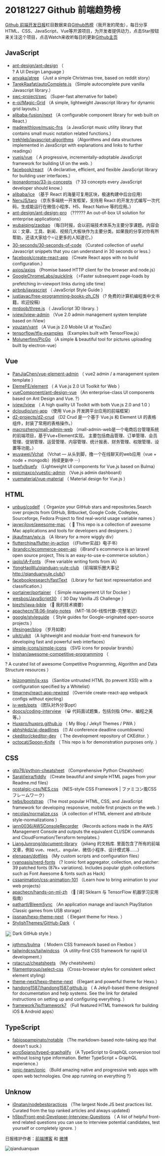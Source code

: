 # 20181227 Github 前端趋势榜

[Github 前端开发日报](https://qdkfweb.cn/c/news)栏目数据来自[Github热榜](https://github.qdkfweb.cn/)（我开发的爬虫），每日分享HTML、CSS、JavaScript、Vue等开源项目，为开发者提供动力，点击Star按钮来关注这个项目，点击Watch来收听每日的更新[Github主页](https://github.com/kujian/githubTrending)
## JavaScript

* [ant-design/ant-design](https://github.com/ant-design/ant-design) （        
? A UI Design Language
      ）
* [anvaka/atree](https://github.com/anvaka/atree) （Just a simple Christmas tree, based on reddit story）
* [TarekRaafat/autoComplete.js](https://github.com/TarekRaafat/autoComplete.js) （Simple autocomplete pure vanilla Javascript library.）
* [swc-project/swc](https://github.com/swc-project/swc) （Super-fast alternative for babel）
* [e-oj/Magic-Grid](https://github.com/e-oj/Magic-Grid) （A simple, lightweight Javascript library for dynamic grid layouts.）
* [alibaba-fusion/next](https://github.com/alibaba-fusion/next) （A configurable component library for web built on React.）
* [madewithlove/music-fns](https://github.com/madewithlove/music-fns) （a JavaScript music utility library that contains small music notation related functions.）
* [trekhleb/javascript-algorithms](https://github.com/trekhleb/javascript-algorithms) （Algorithms and data structures implemented in JavaScript with explanations and links to further readings）
* [vuejs/vue](https://github.com/vuejs/vue) （
        A progressive, incrementally-adoptable JavaScript framework for building UI on the web.
      ）
* [facebook/react](https://github.com/facebook/react) （A declarative, efficient, and flexible JavaScript library for building user interfaces.）
* [leonardomso/33-js-concepts](https://github.com/leonardomso/33-js-concepts) （? 33 concepts every JavaScript developer should know.）
* [alibaba/ice](https://github.com/alibaba/ice) （基于 React 的海量可复用区块，极速构建中后台应用）
* [NervJS/taro](https://github.com/NervJS/taro) （京东多端统一开发框架，支持用 React 的开发方式编写一次代码，生成能运行在微信小程序、H5、React Native 等的应用。）
* [ant-design/ant-design-pro](https://github.com/ant-design/ant-design-pro) （??‍???‍? An out-of-box UI solution for enterprise applications）
* [wubaiqing/zaobao](https://github.com/wubaiqing/zaobao) （每日时报，会以前端技术体系为主要分享课题。内容会以：文章、工具、新闻、视频几大板块作为主要分类。如果我的分享对你有所帮助，还请大家给个⭐️让更多的人知道它。）
* [30-seconds/30-seconds-of-code](https://github.com/30-seconds/30-seconds-of-code) （Curated collection of useful Javascript snippets that you can understand in 30 seconds or less.）
* [facebook/create-react-app](https://github.com/facebook/create-react-app) （Create React apps with no build configuration.）
* [axios/axios](https://github.com/axios/axios) （Promise based HTTP client for the browser and node.js）
* [GoogleChromeLabs/quicklink](https://github.com/GoogleChromeLabs/quicklink) （⚡️Faster subsequent page-loads by prefetching in-viewport links during idle time）
* [airbnb/javascript](https://github.com/airbnb/javascript) （
        JavaScript Style Guide
      ）
* [justjavac/free-programming-books-zh_CN](https://github.com/justjavac/free-programming-books-zh_CN) （? 免费的计算机编程类中文书籍，欢迎投稿）
* [mrdoob/three.js](https://github.com/mrdoob/three.js) （
        JavaScript 3D library.
      ）
* [iview/iview-admin](https://github.com/iview/iview-admin) （Vue 2.0 admin management system template based on iView）
* [youzan/vant](https://github.com/youzan/vant) （A Vue.js 2.0 Mobile UI at YouZan）
* [tensorflow/tfjs-examples](https://github.com/tensorflow/tfjs-examples) （Examples built with TensorFlow.js）
* [Molunerfinn/PicGo](https://github.com/Molunerfinn/PicGo) （A simple &amp; beautiful tool for pictures uploading built by electron-vue）

## Vue

* [PanJiaChen/vue-element-admin](https://github.com/PanJiaChen/vue-element-admin) （
        vue2 admin / a management system template
      ）
* [ElemeFE/element](https://github.com/ElemeFE/element) （
        A Vue.js 2.0 UI Toolkit for Web
      ）
* [vueComponent/ant-design-vue](https://github.com/vueComponent/ant-design-vue) （An enterprise-class UI components based on Ant Design and Vue. ?）
* [iview/iview](https://github.com/iview/iview) （
        A high quality UI Toolkit with both Vue.js 2.0 and 1.0
      ）
* [dcloudio/uni-app](https://github.com/dcloudio/uni-app) （使用 Vue.js 开发跨平台应用的前端框架）
* [d2-projects/d2-crud](https://github.com/d2-projects/d2-crud) （D2 Crud 是一个基于 Vue.js 和 Element UI 的表格组件，封装了常用的表格操作。）
* [macrozheng/mall-admin-web](https://github.com/macrozheng/mall-admin-web) （mall-admin-web是一个电商后台管理系统的前端项目，基于Vue+Element实现。 主要包括商品管理、订单管理、会员管理、促销管理、运营管理、内容管理、统计报表、财务管理、权限管理、设置等功能。）
* [wuyawei/Vchat](https://github.com/wuyawei/Vchat) （Vchat — 从头到脚，撸一个在线聊天的web应用（vue + node + mongodb）持续更新中 ···）
* [buefy/buefy](https://github.com/buefy/buefy) （Lightweight UI components for Vue.js based on Bulma）
* [epicmaxco/vuestic-admin](https://github.com/epicmaxco/vuestic-admin) （Vue.js admin dashboard）
* [vuematerial/vue-material](https://github.com/vuematerial/vue-material) （
        Material design for Vue.js
      ）

## HTML

* [unbug/codelf](https://github.com/unbug/codelf) （
        Organize your GitHub stars and repositories.Search over projects from GitHub, Bitbucket, Google Code, Codeplex, Sourceforge, Fedora Project to find real-world usage variable names
      ）
* [jaywcjlove/awesome-mac](https://github.com/jaywcjlove/awesome-mac) （
         This repo is a collection of awesome Mac applications and tools for developers and designers.
      ）
* [jjkaufman/wiv.js](https://github.com/jjkaufman/wiv.js) （A library for a more wiggly div）
* [flutterchina/flutter-in-action](https://github.com/flutterchina/flutter-in-action) （《Flutter实战》电子书）
* [ibrandcc/ecommerce-open-api](https://github.com/ibrandcc/ecommerce-open-api) （iBrand's ecommerce is an laravel open source project, This is an easy-to-use e-commerce solution.）
* [iaolo/iA-Fonts](https://github.com/iaolo/iA-Fonts) （Free variable writing fonts from iA）
* [YongHaoWu/qianduan-yule-club](https://github.com/YongHaoWu/qianduan-yule-club) （前端娱乐圈大事记 <a href="http://qianduanyule.club/" rel="nofollow">http://qianduanyule.club/</a>）
* [facebookresearch/fastText](https://github.com/facebookresearch/fastText) （Library for fast text representation and classification.）
* [portainer/portainer](https://github.com/portainer/portainer) （
        Simple management UI for Docker
      ）
* [wesbos/JavaScript30](https://github.com/wesbos/JavaScript30) （
        30 Day Vanilla JS Challenge
      ）
* [biezhi/java-bible](https://github.com/biezhi/java-bible) （&#x1f34c; 我的技术摘要）
* [apachecn/18.06-linalg-notes](https://github.com/apachecn/18.06-linalg-notes) （MIT-18.06-线性代数-完整笔记）
* [google/styleguide](https://github.com/google/styleguide) （
        Style guides for Google-originated open-source projects
      ）
* [lifesinger/blog](https://github.com/lifesinger/blog) （岁月如歌）
* [uikit/uikit](https://github.com/uikit/uikit) （A lightweight and modular front-end framework for developing fast and powerful web interfaces）
* [simple-icons/simple-icons](https://github.com/simple-icons/simple-icons) （SVG icons for popular brands）
* [lnishan/awesome-competitive-programming](https://github.com/lnishan/awesome-competitive-programming) （
        
? A curated list of awesome Competitive Programming, Algorithm and Data Structure resources
      ）
* [leizongmin/js-xss](https://github.com/leizongmin/js-xss) （Sanitize untrusted HTML (to prevent XSS) with a configuration specified by a Whitelist）
* [timarney/react-app-rewired](https://github.com/timarney/react-app-rewired) （Override create-react-app webpack configs without ejecting）
* [iv-web/ppts](https://github.com/iv-web/ppts) （团队对外分享ppt）
* [doocs/coding-interview](https://github.com/doocs/coding-interview) （&#x1f600; 代码面试题集，包括剑指 Offer、编程之美等。）
* [Huxpro/huxpro.github.io](https://github.com/Huxpro/huxpro.github.io) （
        My Blog / Jekyll Themes / PWA
      ）
* [abhshkdz/ai-deadlines](https://github.com/abhshkdz/ai-deadlines) （⏰ AI conference deadline countdowns）
* [ckeditor/ckeditor-dev](https://github.com/ckeditor/ckeditor-dev) （
        The development repository of CKEditor.
      ）
* [octocat/Spoon-Knife](https://github.com/octocat/Spoon-Knife) （
        This repo is for demonstration purposes only.
      ）

## CSS

* [gto76/python-cheatsheet](https://github.com/gto76/python-cheatsheet) （Comprehensive Python Cheatsheet）
* [SaraVieira/fiddly](https://github.com/SaraVieira/fiddly) （Create beautiful and simple HTML pages from your Readme.md files）
* [nostalgic-css/NES.css](https://github.com/nostalgic-css/NES.css) （NES-style CSS Framework | ファミコン風CSSフレームワーク）
* [twbs/bootstrap](https://github.com/twbs/bootstrap) （The most popular HTML, CSS, and JavaScript framework for developing responsive, mobile first projects on the web.
      ）
* [necolas/normalize.css](https://github.com/necolas/normalize.css) （A collection of HTML element and attribute style-normalizations
      ）
* [iann0036/AWSConsoleRecorder](https://github.com/iann0036/AWSConsoleRecorder) （Records actions made in the AWS Management Console and outputs the equivalent CLI/SDK commands and CloudFormation/Terraform templates.）
* [LiangJunrong/document-library](https://github.com/LiangJunrong/document-library) （jsliang 的文档库. 里面包含了所有的前端文章，例如 vue、react,、angular、微信小程序、设计模式等……）
* [elenapan/dotfiles](https://github.com/elenapan/dotfiles) （My custom scripts and configuration files）
* [ryanoasis/nerd-fonts](https://github.com/ryanoasis/nerd-fonts) （? Iconic font aggregator, collection, and patcher: 39 patched fonts (87k+ variations). Includes popular glyph collections such as Font Awesome &amp; fonts such as Hack）
* [cssanimation/css-animation-101](https://github.com/cssanimation/css-animation-101) （Learn how to bring animation to your web projects）
* [apachecn/hands-on-ml-zh](https://github.com/apachecn/hands-on-ml-zh) （&#x1f4d6; [译] Sklearn 与 TensorFlow 机器学习实用指南）
* [pathartl/BleemSync](https://github.com/pathartl/BleemSync) （An application manage and launch PlayStation Classic games from USB storage）
* [iissnan/hexo-theme-next](https://github.com/iissnan/hexo-theme-next) （
        Elegant theme for Hexo. 
      ）
* [StylishThemes/GitHub-Dark](https://github.com/StylishThemes/GitHub-Dark) （
        
<img class="emoji" title=":octocat:" alt=":octocat:" src="https://assets-cdn.github.com/images/icons/emoji/octocat.png" height="20" width="20" align="absmiddle"> Dark GitHub style
      ）
* [jgthms/bulma](https://github.com/jgthms/bulma) （
        Modern CSS framework based on Flexbox
      ）
* [tailwindcss/tailwindcss](https://github.com/tailwindcss/tailwindcss) （A utility-first CSS framework for rapid UI development.）
* [rstacruz/cheatsheets](https://github.com/rstacruz/cheatsheets) （My cheatsheets）
* [filamentgroup/select-css](https://github.com/filamentgroup/select-css) （Cross-browser styles for consistent select element styling）
* [theme-next/hexo-theme-next](https://github.com/theme-next/hexo-theme-next) （Elegant and powerful theme for Hexo.）
* [handong1587/handong1587.github.io](https://github.com/handong1587/handong1587.github.io) （
        A Jekyll-based theme designed for documentation and help systems. See the link for detailed instructions on setting up and configuring everything.
      ）
* [framework7io/framework7](https://github.com/framework7io/framework7) （Full featured HTML framework for building iOS &amp; Android apps）

## TypeScript

* [fabiospampinato/notable](https://github.com/fabiospampinato/notable) （The markdown-based note-taking app that doesn't suck.）
* [acro5piano/typed-graphqlify](https://github.com/acro5piano/typed-graphqlify) （A TypeScript to GraphQL conversion tool without losing type information. Better TypeScript + GraphQL experience.）
* [ionic-team/ionic](https://github.com/ionic-team/ionic) （Build amazing native and progressive web apps with open web technologies. One app running on everything ?）

## Unknow

* [i0natan/nodebestpractices](https://github.com/i0natan/nodebestpractices) （The largest Node.JS best practices list. Curated from the top ranked articles and always updated）
* [h5bp/Front-end-Developer-Interview-Questions](https://github.com/h5bp/Front-end-Developer-Interview-Questions) （
        A list of helpful front-end related questions you can use to interview potential candidates, test yourself or completely ignore.
      ）


日报维护作者：[前端博客](https://qdkfweb.cn/) 和 [微博](https://qdkfweb.cn/go/weibo)

![qianduanquan](https://user-images.githubusercontent.com/3055447/38468989-651132ac-3b80-11e8-8e6b-15122322a9d7.png)